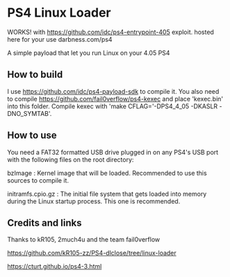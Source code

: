 # PS4 Linux Loader
WORKS! with https://github.com/idc/ps4-entrypoint-405 exploit.
hosted here for your use darbness.com/ps4

A simple payload that let you run Linux on your 4.05 PS4

## How to build
I use https://github.com/idc/ps4-payload-sdk to compile it. You also need to compile https://github.com/fail0verflow/ps4-kexec and place 'kexec.bin' into this folder. Compile kexec with 'make CFLAG='-DPS4_4_05 -DKASLR -DNO_SYMTAB'.

## How to use
You need a FAT32 formatted USB drive plugged in on any PS4's USB port with the following files on the root directory:

bzImage : Kernel image that will be loaded. Recommended to use this sources to compile it.

initramfs.cpio.gz : The initial file system that gets loaded into memory during the Linux startup process. This one is recommended.

## Credits and links
Thanks to kR105, 2much4u and the team fail0verflow

https://github.com/kR105-zz/PS4-dlclose/tree/linux-loader

https://cturt.github.io/ps4-3.html
